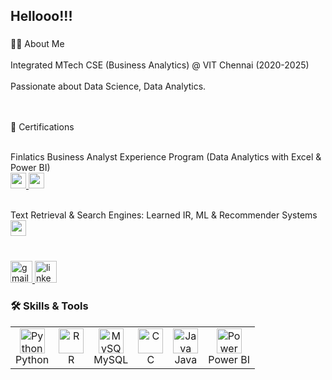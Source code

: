 <h2 align="left">Hellooo!!!</h2>

###

<p align="left">👨‍💻 About Me<br><br>
Integrated MTech CSE (Business Analytics) @ VIT Chennai (2020-2025)<br><br>
Passionate about Data Science, Data Analytics.<br><br><br>

📜 Certifications<br><br>

Finlatics Business Analyst Experience Program (Data Analytics with Excel & Power BI)  
<a href="https://drive.google.com/file/d/1H0bab4MaHLaxbk0mSgXviyeTKzpQ7VvU/view?usp=drive_link" target="_blank">
  <img src="https://img.shields.io/badge/View%20Certificate-blue?style=for-the-badge" height="25" />
</a>
<a href="https://drive.google.com/file/d/1p62Pb2mg4C6N18o6bdCZjz5HZN7HcObV/view?usp=drive_link" target="_blank">
  <img src="https://img.shields.io/badge/View%20LoR-green?style=for-the-badge" height="25" />
</a>
<br><br>

Text Retrieval & Search Engines: Learned IR, ML & Recommender Systems  
<a href="https://drive.google.com/file/d/10tS-5LTPshkSjhm3PN3McnjLMCpkZ8DT/view?usp=drive_link" target="_blank">
  <img src="https://img.shields.io/badge/View%20Certificate-purple?style=for-the-badge" height="25" />
</a>
<br><br>

</p>

###

<div align="left">
  <a href="mailto:rishikeshreddy1893@gmail.com" target="_blank">
    <img src="https://img.shields.io/static/v1?message=Gmail&logo=gmail&label=&color=D14836&logoColor=white&labelColor=&style=for-the-badge" height="35" alt="gmail logo" />
  </a>
  <a href="https://www.linkedin.com/in/rishikesh-reddy02/" target="_blank">
    <img src="https://img.shields.io/static/v1?message=LinkedIn&logo=linkedin&label=&color=0077B5&logoColor=white&labelColor=&style=for-the-badge" height="35" alt="linkedin logo" />
  </a>
</div>

###

<h3 align="left">🛠 Skills & Tools</h3>

<table>
  <tr>
    <td align="center">
      <img src="https://cdn.jsdelivr.net/gh/devicons/devicon/icons/python/python-original.svg" height="40" alt="Python" />
      <br>Python
    </td>
    <td align="center">
      <img src="https://cdn.jsdelivr.net/gh/devicons/devicon/icons/rstudio/rstudio-original.svg" height="40" alt="R" />
      <br>R
    </td>
    <td align="center">
      <img src="https://cdn.jsdelivr.net/gh/devicons/devicon/icons/mysql/mysql-original.svg" height="40" alt="MySQL" />
      <br>MySQL
    </td>
    <td align="center">
      <img src="https://cdn.jsdelivr.net/gh/devicons/devicon/icons/c/c-original.svg" height="40" alt="C" />
      <br>C
    </td>
    <td align="center">
      <img src="https://cdn.jsdelivr.net/gh/devicons/devicon/icons/java/java-original.svg" height="40" alt="Java" />
      <br>Java
    </td>
    <td align="center">
      <img src="https://www.vectorlogo.zone/logos/microsoft_powerbi/microsoft_powerbi-icon.svg" height="40" alt="Power BI" />
      <br>Power BI
    </td>
  </tr>
</table>
